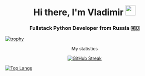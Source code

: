<h1 align="center">Hi there, I'm Vladimir <img src="https://github.com/blackcater/blackcater/raw/main/images/Hi.gif" height="32"/></h1>
<h3 align="center">Fullstack Python Developer from Russia 🇷🇺</h3>

[![trophy](https://github-profile-trophy.vercel.app/?username=Vladimir-Study&theme=onedark&row=1)](https://github.com/Vladimir-Study)

<p align="center" font-size="20px" font-weight='700'>My statistics</p>

<div align='center'>
  
  [![GitHub Streak](https://streak-stats.demolab.com/?user=Vladimir-Study)](https://github.com/Vladimir-Study)
</div>

[![Top Langs](https://github-readme-stats.vercel.app/api/top-langs/?username=Vladimir-Study)](https://github.com/anuraghazra/github-readme-stats)

